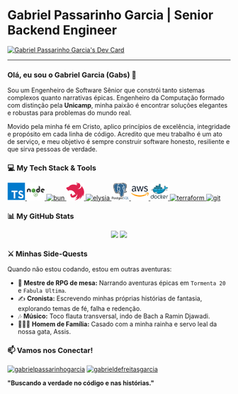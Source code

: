 # Gabriel Passarinho Garcia | Senior Backend Engineer

<a href="https://app.daily.dev/gabrielpassarinhogarcia"><img src="https://api.daily.dev/devcards/v2/rvAQUqLOwvMiB4chQRj3J.png?type=default&r=25n" width="356" alt="Gabriel Passarinho Garcia's Dev Card"/></a>

---

### Olá, eu sou o Gabriel Garcia (Gabs) 👋

Sou um Engenheiro de Software Sênior que constrói tanto sistemas complexos quanto narrativas épicas. Engenheiro da Computação formado com distinção pela **Unicamp**, minha paixão é encontrar soluções elegantes e robustas para problemas do mundo real.

Movido pela minha fé em Cristo, aplico princípios de excelência, integridade e propósito em cada linha de código. Acredito que meu trabalho é um ato de serviço, e meu objetivo é sempre construir software honesto, resiliente e que sirva pessoas de verdade.

### 💻 My Tech Stack & Tools

<p align="left">
  <a href="https://www.typescriptlang.org/" target="_blank" rel="noreferrer">
    <img src="https://raw.githubusercontent.com/devicons/devicon/master/icons/typescript/typescript-original.svg" alt="typescript" width="40" height="40"/>
  </a>
  <a href="https://nodejs.org" target="_blank" rel="noreferrer">
    <img src="https://raw.githubusercontent.com/devicons/devicon/master/icons/nodejs/nodejs-original-wordmark.svg" alt="nodejs" width="40" height="40"/>
  </a>
  <a href="https://bun.sh/" target="_blank" rel="noreferrer">
    <img src="https://seeklogo.com/images/B/bun-logo-623234415C-seeklogo.com.png" alt="bun" width="40" height="40"/>
  </a>
  <a href="https://nestjs.com/" target="_blank" rel="noreferrer">
    <img src="https://raw.githubusercontent.com/devicons/devicon/master/icons/nestjs/nestjs-plain.svg" alt="nestjs" width="40" height="40"/>
  </a>
  <a href="https://elysiajs.com/" target="_blank" rel="noreferrer">
      <img src="https://elysiajs.com/assets/logo.svg" alt="elysia" width="40" height="40"/>
  </a>
  <a href="https://www.postgresql.org" target="_blank" rel="noreferrer">
    <img src="https://raw.githubusercontent.com/devicons/devicon/master/icons/postgresql/postgresql-original-wordmark.svg" alt="postgresql" width="40" height="40"/>
  </a>
  <a href="https://aws.amazon.com" target="_blank" rel="noreferrer">
    <img src="https://raw.githubusercontent.com/devicons/devicon/master/icons/amazonwebservices/amazonwebservices-original-wordmark.svg" alt="aws" width="40" height="40"/>
  </a>
  <a href="https://www.docker.com/" target="_blank" rel="noreferrer">
    <img src="https://raw.githubusercontent.com/devicons/devicon/master/icons/docker/docker-original-wordmark.svg" alt="docker" width="40" height="40"/>
  </a>
  <a href="https://www.terraform.io/" target="_blank" rel="noreferrer">
    <img src="https://www.vectorlogo.zone/logos/terraformio/terraformio-icon.svg" alt="terraform" width="40" height="40"/>
  </a>
  <a href="https://git-scm.com/" target="_blank" rel="noreferrer">
    <img src="https://www.vectorlogo.zone/logos/git-scm/git-scm-icon.svg" alt="git" width="40" height="40"/>
  </a>
</p>

### 📊 My GitHub Stats

<p align="center">
  <img height="180em" src="https://github-readme-stats.vercel.app/api?username=gabs-passarinho-garcia&show_icons=true&theme=tokyonight&include_all_commits=true&count_private=true"/>
  <img height="180em" src="https://github-readme-stats.vercel.app/api/top-langs/?username=gabs-passarinho-garcia&layout=compact&langs_count=7&theme=tokyonight"/>
</p>

### ⚔️ Minhas Side-Quests

Quando não estou codando, estou em outras aventuras:

* 🎲 **Mestre de RPG de mesa:** Narrando aventuras épicas em `Tormenta 20` e `Fabula Ultima`.
* ✍️ **Cronista:** Escrevendo minhas próprias histórias de fantasia, explorando temas de fé, falha e redenção.
* 🎶 **Músico:** Toco flauta transversal, indo de Bach a Ramin Djawadi.
* 👨‍👩‍👧 **Homem de Família:** Casado com a minha rainha e servo leal da nossa gata, Assis.

### 📫 Vamos nos Conectar!

<p align="left">
<a href="https://linkedin.com/in/gabrielpassarinhogarcia" target="_blank"><img align="center" src="https://raw.githubusercontent.com/rahuldkjain/github-profile-readme-generator/master/src/images/icons/Social/linked-in-alt.svg" alt="gabrielpassarinhogarcia" height="30" width="40" /></a>
<a href="mailto:gabrieldefreitasgarcia@outlook.com" target="_blank"><img align="center" src="https://raw.githubusercontent.com/rahuldkjain/github-profile-readme-generator/master/src/images/icons/Social/microsoft-outlook.svg" alt="gabrieldefreitasgarcia" height="30" width="40" /></a>
</p>

**"Buscando a verdade no código e nas histórias."**
